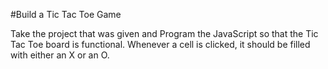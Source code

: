 #Build a Tic Tac Toe Game

Take the project that was given and Program the JavaScript so that the Tic Tac Toe board is functional. Whenever a cell is clicked, it should be filled with either an X or an O.
